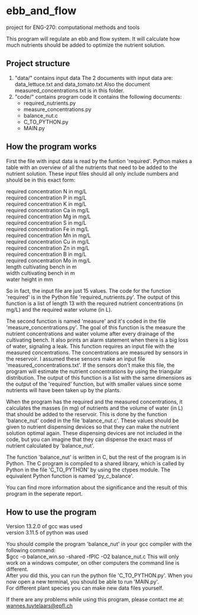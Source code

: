 # ebb_and_flow
project for ENG-270: computational methods and tools

This program will regulate an ebb and flow system. It will calculate how much nutrients should be added to optimize the nutrient solution.

Project structure
-
1) "data/" contains input data
   The 2 documents with input data are: data_lettuce.txt and data_tomato.txt
   Also the document measured_concentrations.txt is in this folder.
2) "code/" contains program code
    It contains the following documents:
     - required_nutrients.py
     - measure_concentrations.py
     - balance_nut.c
     - C_TO_PYTHON.py
     - MAIN.py
  
How the program works
-
First the file with input data is read by the funtion 'required'. Python makes a table with an overview of all the nutrients that need to be added to the nutrient solution. These input files should all only include numbers and should be in this exact form:

required concentration N in mg/L   
required concentration P in mg/L   
required concentration K in mg/L   
required concentration Ca in mg/L   
required concentration Mg in mg/L    
required concentration S in mg/L   
required concentration Fe in mg/L   
required concentration Mn in mg/L   
required concentration Cu in mg/L   
required concentration Zn in mg/L   
required concentration B in mg/L   
required concentration Mo in mg/L   
length cultivating bench in m  
width cultivating bench in m  
water height in mm  

So in fact, the input file are just 15 values. The code for the function 'required' is in the Python file 'required_nutrients.py'. The output of this function is a list of length 13 with the required nutrient concentrations (in mg/L) and the required water volume (in L).

The second function is named 'measure' and it's coded in the file 'measure_concentrations.py'. The goal of this function is the measure the nutrient concentrations and water volume after every drainage of the cultivating bench. It also prints an alarm statement when there is a big loss of water, signaling a leak. This function requires an input file with the measured concentrations. The concentrations are measured by sensors in the reservoir. I assumed these sensors make an input file 'measured_concentrations.txt'. If the sensors don't make this file, the program will estimate the nutrient concentrations by using the triangular distribution. The output of this function is a list with the same dimensions as the output of the 'required' function, but with smaller values since some nutrients will have been taken up by the plants.

When the program has the required and the measured concentrations, it calculates the masses (in mg) of nutrients and the volume of water (in L) that should be added to the reservoir. This is done by the function 'balance_nut' coded in the file 'balance_nut.c'. These values should be given to nutrient dispensing devices so that they can make the nutrient solution optimal again. These dispensing devices are not included in the code, but you can imagine that they can dispense the exact mass of nutrient calculated by 'balance_nut'.

The function 'balance_nut' is written in C, but the rest of the program is in Python. The C program is compiled to a shared library, which is called by Python in the file 'C_TO_PYTHON' by using the ctypes module. The equivalent Python function is named 'py_c_balance'.

You can find more information about the significance and the result of this program in the seperate report.

How to use the program
-
Version 13.2.0 of gcc was used  
version 3.11.5 of python was used

You should compile the program 'balance_nut' in your gcc compiler with the following command:  
$gcc -o balance_win.so -shared -fPIC -O2 balance_nut.c
This will only work on a windows computer, on other computers the command line is different.  
After you did this, you can run the python file 'C_TO_PYTHON.py'. When you now open a new terminal, you should be able to run 'MAIN.py'.  
For different plant species you can make new data files yourself. 

If there are any problems while using this program, please contact me at: wannes.tuytelaars@epfl.ch
